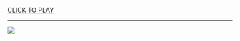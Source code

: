 
<a href="https://premium76.site?title=traffic_games_unblocked&ref=13M">CLICK TO PLAY</a></h3>
<hr>

<a href="https://premium76.site?title=traffic_games_unblocked&ref=13M"><img src="https://clearcache.store/games.png"></a>


